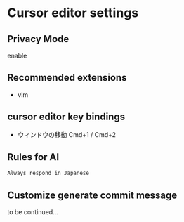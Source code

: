 # Cursor editor settings

## Privacy Mode
enable

## Recommended extensions
- vim

## cursor editor key bindings

- ウィンドウの移動
Cmd+1 / Cmd+2

## Rules for AI
```txt
Always respond in Japanese
```

## Customize generate commit message


to be continued...